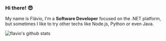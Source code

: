 ### Hi there! 😎

My name is Flávio, I'm a <b>Software Developer</b> focused on the .NET platform, but sometimes I like to try other techs like Node.js, Python or even Java.

![flavio's github stats](https://github-readme-stats.vercel.app/api?username=flaviogf&show_icons=true&include_all_commits=true&theme=onedark)
